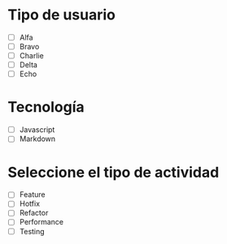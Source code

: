 # Tipo de usuario
 - [ ] Alfa
 - [ ] Bravo
 - [ ] Charlie
 - [ ] Delta
 - [ ] Echo
# Tecnología
 - [ ] Javascript
 - [ ] Markdown
# Seleccione el tipo de actividad
 - [ ] Feature
 - [ ] Hotfix
 - [ ] Refactor
 - [ ] Performance
 - [ ] Testing
